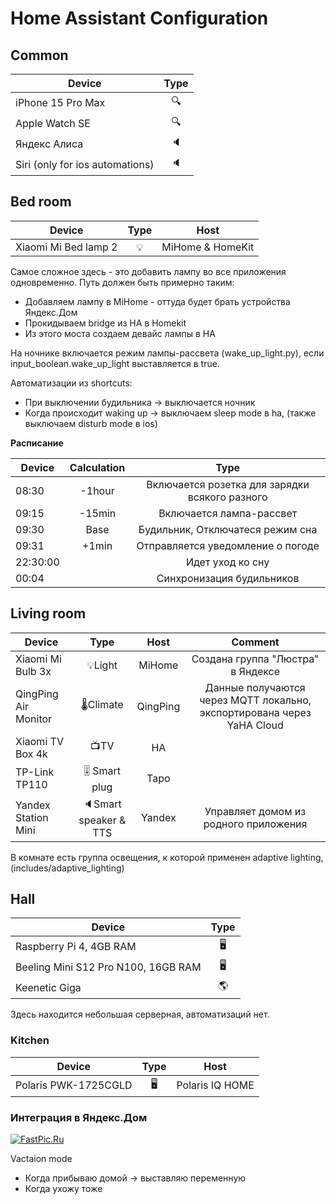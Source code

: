 # Home Assistant Configuration


## Common


| Device                          | Type |
| ------------------------------- | :--: |
| iPhone 15 Pro Max               |  🔍  |
| Apple Watch SE                  |  🔍  |
| Яндекс Алиса                    |  🔈  |
| Siri (only for ios automations) |  🔈  |




## Bed room

| Device                          | Type | Host |
| ------------------------------- | :--: | :--: |
| Xiaomi Mi Bed lamp 2            |💡| MiHome & HomeKit |

Самое сложное здесь - это добавить лампу во все приложения одновременно.
Путь должен быть примерно таким:

* Добавляем лампу в MiHome - оттуда будет брать устройства Яндекс.Дом
* Прокидываем bridge из HA в Homekit
* Из этого моста создаем девайс лампы в HA

На ночнике включается режим лампы-рассвета (wake_up_light.py), если input_boolean.wake_up_light выставляется в true.

Автоматизации из shortcuts:

* При выключении будильника -> выключается ночник
* Когда происходит waking up -> выключаем sleep mode в ha, (также выключаем disturb mode в ios)


__Расписание__

| Device     | Calculation  | Type |
| ------------| :--: | :--: |
| 08:30 | -1hour	| Включается розетка для зарядки всякого разного |
| 09:15	| -15min |Включается лампа-рассвет |
| 09:30	| Base | Будильник, Отключатеся режим сна |
| 09:31	| +1min | Отправляется уведомление о погоде |
| 22:30:00 |  | Идет уход ко сну |
| 00:04  | | Синхронизация будильников |


## Living room


| Device                  | Type | Host | Comment |
| ----------------------- | :--: | :--: | :--: |
| Xiaomi Mi Bulb 3x       |💡Light| MiHome | Создана группа "Люстра" в Яндексе
| QingPing Air Monitor    |🌡Climate| QingPing | Данные получаются через MQTT локально, экспортирована через YaHA Cloud
| Xiaomi TV Box 4k        |📺TV| HA |
| TP-Link TP110              |🎚 Smart plug| Tapo |
| Yandex Station Mini     |🔈Smart speaker & TTS | Yandex | Управляет домом из родного приложения

В комнате есть группа освещения, к которой применен adaptive lighting, (includes/adaptive_lighting)



## Hall


| Device                      | Type |
| --------------------------- | :--: |
| Raspberry Pi 4, 4GB RAM     |🖥|
| Beeling Mini S12 Pro N100, 16GB RAM  |🖥|
| Keenetic Giga               |🌎|

Здесь находится небольшая серверная, автоматизаций нет.

### Kitchen

| Device                          | Type | Host |
| ------------------------------- | :--: | :--: |
| Polaris PWK-1725CGLD | 🖥 | Polaris IQ HOME |



### Интеграция в Яндекс.Дом

[![FastPic.Ru](https://i122.fastpic.org/thumb/2023/1105/f8/1f73147a3b447009113a8e04ee9431f8.jpeg)](https://fastpic.org/view/122/2023/1105/1f73147a3b447009113a8e04ee9431f8.jpg.html)


Vactaion mode



* Когда прибываю домой -> выставляю переменную
* Когда ухожу тоже


